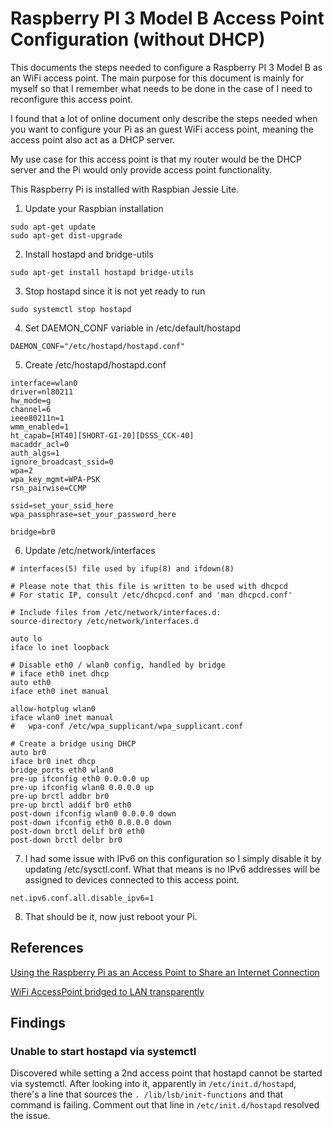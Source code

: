 # Raspberry PI 3 Model B Access Point Configuration (without DHCP)
This documents the steps needed to configure a Raspberry PI 3 Model B as an WiFi access point.  The main purpose for this document is mainly for myself so that I remember what needs to be done in the case of I need to reconfigure this access point.

I found that a lot of online document only describe the steps needed when you want to configure your Pi as an guest WiFi access point, meaning the access point also act as a DHCP server.

My use case for this access point is that my router would be the DHCP server and the Pi would only provide access point functionality.

This Raspberry Pi is installed with Raspbian Jessie Lite.

1. Update your Raspbian installation
```
sudo apt-get update
sudo apt-get dist-upgrade
```

2. Install hostapd and bridge-utils
```
sudo apt-get install hostapd bridge-utils
```
3. Stop hostapd since it is not yet ready to run
```
sudo systemctl stop hostapd
```

4. Set DAEMON_CONF variable in /etc/default/hostapd
```
DAEMON_CONF="/etc/hostapd/hostapd.conf"
```

5. Create /etc/hostapd/hostapd.conf
```
interface=wlan0
driver=nl80211
hw_mode=g
channel=6
ieee80211n=1
wmm_enabled=1
ht_capab=[HT40][SHORT-GI-20][DSSS_CCK-40]
macaddr_acl=0
auth_algs=1
ignore_broadcast_ssid=0
wpa=2
wpa_key_mgmt=WPA-PSK
rsn_pairwise=CCMP

ssid=set_your_ssid_here
wpa_passphrase=set_your_password_here

bridge=br0
```

6. Update /etc/network/interfaces
```
# interfaces(5) file used by ifup(8) and ifdown(8)

# Please note that this file is written to be used with dhcpcd
# For static IP, consult /etc/dhcpcd.conf and 'man dhcpcd.conf'

# Include files from /etc/network/interfaces.d:
source-directory /etc/network/interfaces.d

auto lo
iface lo inet loopback

# Disable eth0 / wlan0 config, handled by bridge
# iface eth0 inet dhcp
auto eth0
iface eth0 inet manual

allow-hotplug wlan0
iface wlan0 inet manual
#   wpa-conf /etc/wpa_supplicant/wpa_supplicant.conf

# Create a bridge using DHCP
auto br0
iface br0 inet dhcp
bridge_ports eth0 wlan0
pre-up ifconfig eth0 0.0.0.0 up
pre-up ifconfig wlan0 0.0.0.0 up
pre-up brctl addbr br0
pre-up brctl addif br0 eth0
post-down ifconfig wlan0 0.0.0.0 down
post-down ifconfig eth0 0.0.0.0 down
post-down brctl delif br0 eth0
post-down brctl delbr br0
```

7. I had some issue with IPv6 on this configuration so I simply disable it by updating /etc/sysctl.conf.  What that means is no IPv6 addresses will be assigned to devices connected to this access point.
```
net.ipv6.conf.all.disable_ipv6=1
```

8. That should be it, now just reboot your Pi.

## References
[Using the Raspberry Pi as an Access Point to Share an Internet Connection](https://www.raspberrypi.org/documentation/configuration/wireless/access-point.md)

[WiFi AccessPoint bridged to LAN transparently](https://raspberrypi.stackexchange.com/questions/14318/wifi-accesspoint-bridged-to-lan-transparently)

## Findings
### Unable to start hostapd via systemctl
Discovered while setting a 2nd access point that hostapd cannot be started via systemctl.  After looking into it, apparently in ```/etc/init.d/hostapd```, there's a line that sources the ```. /lib/lsb/init-functions``` and that command is failing.  Comment out that line in ```/etc/init.d/hostapd``` resolved the issue.
